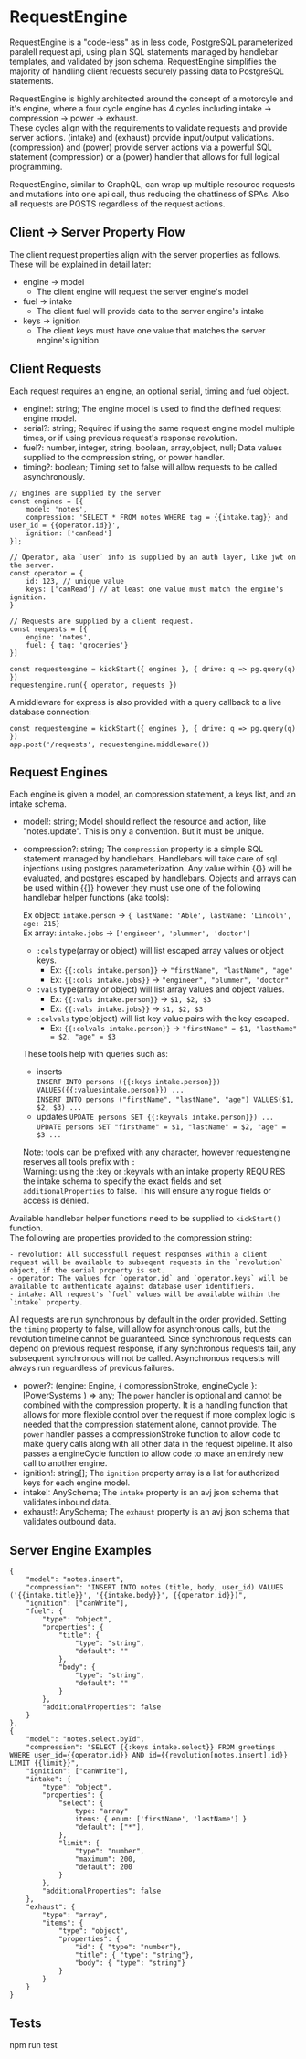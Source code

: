 # RequestEngine

RequestEngine is a "code-less" as in less code, PostgreSQL parameterized paralell request api, using plain SQL statements managed by handlebar templates, and validated by json schema. RequestEngine simplifies the majority of handling client requests securely passing data to PostgreSQL statements.

RequestEngine is highly architected around the concept of a motorcyle and it's engine, where a four cycle engine has 4 cycles including intake -> compression -> power -> exhaust.  
These cycles align with the requirements to validate requests and provide server actions. (intake) and (exhaust) provide input/output validations. (compression) and (power) provide server actions via a powerful SQL statement (compression) or a (power) handler that allows for full logical programming.

RequestEngine, similar to GraphQL, can wrap up multiple resource requests and mutations into one api call, thus reducing
the chattiness of SPAs. Also all requests are POSTS regardless of the request actions.

## Client -> Server Property Flow

The client request properties align with the server properties as follows. These will be explained in detail later:

- engine -> model
  - The client engine will request the server engine's model
- fuel -> intake
  - The client fuel will provide data to the server engine's intake
- keys -> ignition
  - The client keys must have one value that matches the server engine's ignition

## Client Requests

Each request requires an engine, an optional serial, timing and fuel object.

- engine!: string; The engine model is used to find the defined request engine model.
- serial?: string; Required if using the same request engine model multiple times, or if using previous request's response revolution.
- fuel?: number, integer, string, boolean, array,object, null; Data values supplied to the compression string, or power handler.
- timing?: boolean; Timing set to false will allow requests to be called asynchronously.

```
// Engines are supplied by the server
const engines = [{
    model: 'notes',
    compression: 'SELECT * FROM notes WHERE tag = {{intake.tag}} and user_id = {{operator.id}}',
    ignition: ['canRead']
}];

// Operator, aka `user` info is supplied by an auth layer, like jwt on the server.
const operator = {
    id: 123, // unique value
    keys: ['canRead'] // at least one value must match the engine's ignition.
}

// Requests are supplied by a client request.
const requests = [{
    engine: 'notes',
    fuel: { tag: 'groceries'}
}]

const requestengine = kickStart({ engines }, { drive: q => pg.query(q) })
requestengine.run({ operator, requests })
```

A middleware for express is also provided with a query callback to a live database connection:

```
const requestengine = kickStart({ engines }, { drive: q => pg.query(q) })
app.post('/requests', requestengine.middleware())
```

## Request Engines

Each engine is given a model, an compression statement, a keys list, and an intake schema.

- model!: string; Model should reflect the resource and action, like "notes.update". This is only a convention. But it must be unique.
- compression?: string; The `compression` property is a simple SQL statement managed by handlebars. Handlebars will take care of sql injections using postgres parameterization. Any value within {{}} will be evaluated, and postgres escaped by handlebars. Objects and arrays can be used within {{}} however they must use one of the following handlebar helper functions (aka tools):

  Ex object: `intake.person` -> `{ lastName: 'Able', lastName: 'Lincoln', age: 215}`  
   Ex array: `intake.jobs` -> `['engineer', 'plummer', 'doctor']`

  - `:cols` type(array or object) will list escaped array values or object keys.
    - Ex: `{{:cols intake.person}}` -> `"firstName", "lastName", "age"`
    - Ex: `{{:cols intake.jobs}}` -> `"engineer", "plummer", "doctor"`
  - `:vals` type(array or object) will list array values and object values.
    - Ex: `{{:vals intake.person}}` -> `$1, $2, $3`
    - Ex: `{{:vals intake.jobs}}` -> `$1, $2, $3`
  - `:colvals` type(object) will list key value pairs with the key escaped.
    - Ex: `{{:colvals intake.person}}` -> `"firstName" = $1, "lastName" = $2, "age" = $3`

  These tools help with queries such as:

  - inserts  
    `INSERT INTO persons ({{:keys intake.person}}) VALUES({{:valuesintake.person}}) ...`  
    `INSERT INTO persons ("firstName", "lastName", "age") VALUES($1, $2, $3) ...`
  - updates
    `UPDATE persons SET {{:keyvals intake.person}}) ...`  
    `UPDATE persons SET "firstName" = $1, "lastName" = $2, "age" = $3 ...`

  Note: tools can be prefixed with any character, however requestengine reserves all tools prefix with `:`  
   Warning: using the :key or :keyvals with an intake property REQUIRES the intake schema to specify the exact fields and set `additionalProperties` to false. This will ensure any rogue fields or access is denied.

Available handlebar helper functions need to be supplied to `kickStart()` function.  
The following are properties provided to the compression string:

    - revolution: All successfull request responses within a client request will be available to subseqent requests in the `revolution` object, if the serial property is set.
    - operator: The values for `operator.id` and `operator.keys` will be available to authenticate against database user identifiers.
    - intake: All request's `fuel` values will be available within the `intake` property.

All requests are run synchronous by default in the order provided. Setting the `timing` property to false, will allow for asynchronous calls, but the revolution timeline cannot be guaranteed. Since synchronous requests can depend on previous request response, if any synchronous requests fail, any subsequent synchronous will not be called. Asynchronous requests will always run reguardless of previous failures.

- power?: (engine: Engine, { compressionStroke, engineCycle }: IPowerSystems ) => any; The `power` handler is optional and cannot be combined with the compression property. It is a handling function that allows for more flexible control over the request if more complex logic is needed that the compression statement alone, cannot provide. The `power` handler passes a compressionStroke function to allow code to make query calls along with all other data in the request pipeline. It also passes a engineCycle function to allow code to make an entirely new call to another engine.
- ignition!: string[]; The `ignition` property array is a list for authorized keys for each engine model.
- intake!: AnySchema; The `intake` property is an avj json schema that validates inbound data.
- exhaust!: AnySchema; The `exhaust` property is an avj json schema that validates outbound data.

## Server Engine Examples

```
{
    "model": "notes.insert",
    "compression": "INSERT INTO notes (title, body, user_id) VALUES ('{{intake.title}}', '{{intake.body}}', {{operator.id}})",
    "ignition": ["canWrite"],
    "fuel": {
        "type": "object",
        "properties": {
            "title": {
                "type": "string",
                "default": ""
            },
            "body": {
                "type": "string",
                "default": ""
            }
        },
        "additionalProperties": false
    }
},
{
    "model": "notes.select.byId",
    "compression": "SELECT {{:keys intake.select}} FROM greetings WHERE user_id={{operator.id}} AND id={{revolution[notes.insert].id}} LIMIT {{limit}}",
    "ignition": ["canWrite"],
    "intake": {
        "type": "object",
        "properties": {
            "select": {
                type: "array"
                items: { enum: ['firstName', 'lastName'] }
                "default": ["*"],
            },
            "limit": {
                "type": "number",
                "maximum": 200,
                "default": 200
            }
        },
        "additionalProperties": false
    },
    "exhaust": {
        "type": "array",
        "items": {
            "type": "object",
            "properties": {
                "id": { "type": "number"},
                "title": { "type": "string"},
                "body": { "type": "string"}
            }
        }
    }
}

```

## Tests

npm run test
